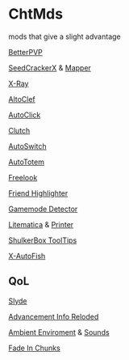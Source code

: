 # ChtMds
mods that give a slight advantage

[BetterPVP](https://chocolateminecraft.com/betterpvpdownload.php)

[SeedCrackerX](https://github.com/19MisterX98/SeedcrackerX/releases) & [Mapper](https://modrinth.com/mod/seedmapper/version)

[X-Ray](https://github.com/AdvancedXRay/XRay-Fabric/releases)

[AltoClef](https://gist.github.com/JustaSqu1d/171df3ff386859da31d37534122d3b10)

[AutoClick](https://github.com/p1k0chu/auto-clicker_mc)

[Clutch](https://github.com/abyssalmc/Clutch)

[AutoSwitch](https://modrinth.com/mod/autoswitch/versions)

[AutoTotem](https://modrinth.com/mod/autototem/versions)

[Freelook](https://modrinth.com/mod/freelook/versions)

[Friend Highlighter](https://github.com/Incandescent-Turtle/FriendHighlighter/tree/1.21.x)

[Gamemode Detector](https://modrinth.com/mod/gmdtc/versions)

[Litematica](https://modrinth.com/mod/litematica/versions) & [Printer](https://modrinth.com/mod/litematica-printer/versions)

[ShulkerBox ToolTips](https://modrinth.com/mod/shulkerboxtooltip/versions)

[X-AutoFish](https://modrinth.com/mod/x+-autofish/versions)



## QoL
[Slyde](https://modrinth.com/mod/slyde/versions)

[Advancement Info Reloded](https://modrinth.com/mod/advancements-reloaded/versions)

[Ambient Enviroment](https://modrinth.com/mod/ambient-environment/versions) & [Sounds](https://modrinth.com/mod/ambientsounds)

[Fade In Chunks](https://modrinth.com/mod/chunks-fade-in/versions)

